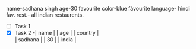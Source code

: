 name-sadhana singh
age-30
favourite color-blue
fávourite language- hindi
fav. rest.-
all indian restaurents.
-[ ] Task 1
-[x] Task 2
-| name | | age |  | country |  
| sadhana | | 30 |  | india |  
